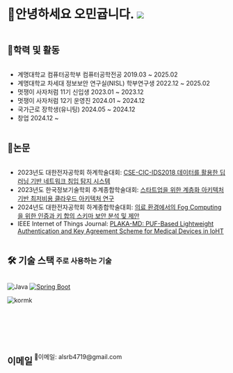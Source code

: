 # 👋안녕하세요 오민귭니다. ![](https://komarev.com/ghpvc/?username=kormk&label=Profile%20views&color=af4bf1&style=flat) 

<h2 style="display: inline-block; vertical-align: middle;">📌학력 및 활동</h2>

- 계명대학교 컴퓨터공학부 컴퓨터공학전공 2019.03 ~ 2025.02
- 계명대학교 차세대 정보보안 연구실(NISL) 학부연구생 2022.12 ~ 2025.02
- 멋쟁이 사자처럼 11기 신입생 2023.01 ~ 2023.12
- 멋쟁이 사자처럼 12기 운영진 2024.01 ~ 2024.12
- 국가근로 장학생(유니팅) 2024.05 ~ 2024.12
- 창업 2024.12 ~ 
  
<h2 style="display: inline-block; vertical-align: middle;">📜논문</h2>  

- 2023년도 대한전자공학회 하계학술대회: [CSE-CIC-IDS2018 데이터를 활용한 딥러닝 기반 네트워크 침입 탐지 시스템](https://www.dbpia.co.kr/Journal/articleDetail?nodeId=NODE11522628)  
- 2023년도 한국정보기술학회 추계종합학술대회: [스타트업을 위한 계층화 아키텍처 기반 최저비용 클라우드 아키텍처 연구](https://scholar.google.com/scholar?hl=ko&as_sdt=0%2C5&as_ylo=2023&q=스타트업을+위한+계층화+아키텍처+기반+최저비용+클라우드+아키텍처+연구&btnG=)
- 2024년도 대한전자공학회 하계종합학술대회: [의료 환경에서의 Fog Computing을 위한 인증과 키 합의 스키마 보안 분석 및 제안](https://www.dbpia.co.kr/journal/articleDetail?nodeId=NODE11891096)
- IEEE Internet of Things Journal: [PLAKA-MD: PUF-Based Lightweight Authentication and Key Agreement Scheme for Medical Devices in IoHT](https://jcr.clarivate.com/jcr-jp/journal-profile?journal=IEEE%20INTERNET%20THINGS&year=2023&fromPage=%2Fjcr%2Fhome)


  
<h2 style="display: inline-block; vertical-align: middle;">🛠 기술 스택</h2>

<h3 style="display: inline-block; vertical-align: middle;">주로 사용하는 기술</h3>

![Java](https://img.shields.io/badge/-Java-007396?style=for-the-badge&logo=java&logoColor=white)
[![Spring Boot](https://img.shields.io/badge/Spring%20Boot-6DB33F?style=for-the-badge&logo=spring&logoColor=white)](https://spring.io/projects/spring-boot)

<img align="left" src="https://github-readme-stats.vercel.app/api/top-langs?username=kormk&show_icons=true&theme=radical&locale=en&layout=compact" alt="kormk" />

<br/>
<br/>
<br/>
<br/>
<br/>
<br/>

<h2 style="display: inline-block; vertical-align: middle;">이메일</h2>
📧이메일: alsrb4719@gmail.com
